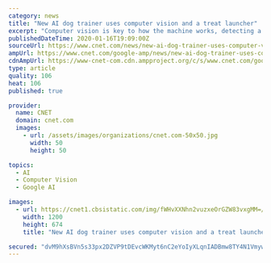 ```yaml
---
category: news
title: "New AI dog trainer uses computer vision and a treat launcher"
excerpt: "Computer vision is key to how the machine works, detecting a dog's comportment in real time to tune its delivery of rewards to reinforce desired behavior. It remains to be seen how well it can approximate the experience of a skilled human trainer, though SF SPCA says it will soon release a peer-reviewed case study on how the machine worked with ..."
publishedDateTime: 2020-01-16T19:09:00Z
sourceUrl: https://www.cnet.com/news/new-ai-dog-trainer-uses-computer-vision-and-a-treat-launcher/
ampUrl: https://www.cnet.com/google-amp/news/new-ai-dog-trainer-uses-computer-vision-and-a-treat-launcher/
cdnAmpUrl: https://www-cnet-com.cdn.ampproject.org/c/s/www.cnet.com/google-amp/news/new-ai-dog-trainer-uses-computer-vision-and-a-treat-launcher/
type: article
quality: 106
heat: 106
published: true

provider:
  name: CNET
  domain: cnet.com
  images:
    - url: /assets/images/organizations/cnet.com-50x50.jpg
      width: 50
      height: 50

topics:
  - AI
  - Computer Vision
  - Google AI

images:
  - url: https://cnet1.cbsistatic.com/img/fWHvXXNhn2vuzxeOrGZW83vxgMM=/2020/01/16/54bce4bf-92df-44da-bf91-3e172ee7f65e/sf-pcs-image.png
    width: 1200
    height: 674
    title: "New AI dog trainer uses computer vision and a treat launcher"

secured: "dvM9hXsBVn5s33px2DZVP9tDEvcWKMyt6nC2eYoIyXLqnIADBmw8TY4N1Vmyw1GkvbOCgEBAoxyp2Rp89NCFQPs6MrOjeHZI93Nw9dzkb2EE2YefhnJ1vDSSVtSymxrhjMR4FzCZX6U2ALe/iaGCk6+GT7rAzGhSr3d9buRk9tYN3i1LHAerM8CrwS4UL0uPooL9I4EpICKtfB6mSxJ6B4sRrHnfsePUiM4k7HIgDf31qB76++cc3d4v2CHSAdsp9opsr+Z+eElHQ5AT3dZ/urRT5tXaTcMbWg1BdJ7U88ExQcVPQkEHcfvpnz6NV2MVovHmlcl+AWEripkYE8vZVIDAK+R92Xe19j0/y7JY/zgeDTCetN6fJGUv0PFpTqew+BQuedwjbij/z1xua+jnGWp/tWnbde4wO2upQUmauEZ9M68Ua69Uw/vVdrLG2HWIQ78GdJ5DhHr0DLKQnyitdw==;SaP4zkOB7+erDRuLOtRU9g=="
---
```


